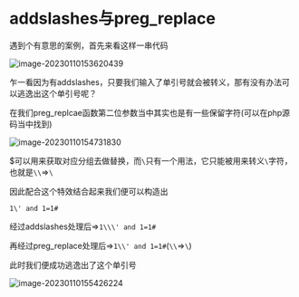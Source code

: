 # addslashes与preg_replace

遇到个有意思的案例，首先来看这样一串代码

![image-20230110153620439](/Users/y4tacker/Desktop/1.Project/Secs/杂七杂八的Trick/SQLI/addslashes与preg_replace/index/image-20230110153620439.png)

乍一看因为有addslashes，只要我们输入了单引号就会被转义，那有没有办法可以逃逸出这个单引号呢？

在我们preg_replcae函数第二位参数当中其实也是有一些保留字符(可以在php源码当中找到)

![image-20230110154731830](/Users/y4tacker/Desktop/1.Project/Secs/杂七杂八的Trick/SQLI/addslashes与preg_replace/index/image-20230110154731830.png)

$可以用来获取对应分组去做替换，而`\`只有一个用法，它只能被用来转义`\`字符，也就是`\\`=>`\`

因此配合这个特效结合起来我们便可以构造出

`1\' and 1=1#`

经过addslashes处理后=>`1\\\' and 1=1#`

再经过preg_replace处理后=>`1\\' and 1=1#`(`\\`=>`\`)

此时我们便成功逃逸出了这个单引号

![image-20230110155426224](/Users/y4tacker/Desktop/1.Project/Secs/杂七杂八的Trick/SQLI/addslashes与preg_replace/index/image-20230110155426224.png)

